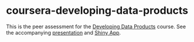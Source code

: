 coursera-developing-data-products
=================================

This is the peer assessment for the [Developing Data Products](https://www.coursera.org/course/devdataprod) course. See the accompanying [presentation](http://rpubs.com/butlermh/lendingclub) and [Shiny App](http://butlermh.shinyapps.io/LendingClub/). 
